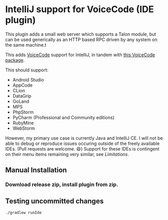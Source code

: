 # IntelliJ support for VoiceCode (IDE plugin)
<!-- Plugin description -->
This plugin adds a small web server which supports a Talon module, but can be used generically as an
HTTP based RPC driven by any system on the same machine.t
<!-- Plugin description end -->

This adds [VoiceCode](https://voicecode.io) support for IntelliJ, in tandem with [this VoiceCode package](https://github.com/anonfunc/voicecode-intellij).

This should support:

- Android Studio
- AppCode
- CLion
- DataGrip
- GoLand
- MPS
- PhpStorm
- PyCharm (Professional and Community editions)
- RubyMine
- WebStorm

However, my primary use case is currently Java and IntelliJ CE.  I will not be able to debug or reproduce issues occuring outside of the freely available IDEs.  (Pull requests are welcome. :smile:)  Support for these IDEs is contingent on their menu items remaining very similar, see *Limitations*.

## Manual Installation

### Download release zip, install plugin from zip.

## Testing uncommitted changes

    ./gradlew runIde
